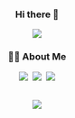 <!--
**francisBae/francisBae** is a ✨ _special_ ✨ repository because its `README.md` (this file) appears on your GitHub profile.

Here are some ideas to get you started:

- 🔭 I’m currently working on ...
- 🌱 I’m currently learning ...
- 👯 I’m looking to collaborate on ...
- 🤔 I’m looking for help with ...
- 💬 Ask me about ...
- 📫 How to reach me: ...
- 😄 Pronouns: ...
- ⚡ Fun fact: ...
-->

<!--
![header](https://capsule-render.vercel.app/api?type=slice&color=F5dF4D&height=200&section=header&text=def%20francisBae():&fontSize=70&animation=twinkling&fontColor=000000)
-->
<h3 align="center">Hi there 👋</h3>

<p align="center">
<a href="https://github.com/anuraghazra/github-readme-stats">
  <img align="center" src="https://github-readme-stats.vercel.app/api?username=francisBae&show_icons=true&theme=radical&bg_color=fcfcfc&text_color=000000&title_color=F68657" />
</a>
</p>
<!--
<h3 align="center">📚 My Tech Stack 📚</h3>

<p align="center"> <I>Techs Experienced</I> </p>

<p align="center">
<img src="https://img.shields.io/badge/Java-007396?style=flat-square&logo=Java&logoColor=white"/></a>&nbsp
<img src="https://img.shields.io/badge/Python-3766AB?style=flat-square&logo=Python&logoColor=white"/></a>&nbsp
<img src="https://img.shields.io/badge/C-A8B9CC?style=flat-square&logo=C&logoColor=white"/></a>&nbsp
<img src="https://img.shields.io/badge/Android-3DDC84?style=flat-square&logo=Android&logoColor=white"/></a>&nbsp
<br>
<img src="https://img.shields.io/badge/Javascript-F7DF1E?style=flat-square&logo=javascript&logoColor=black"/></a>&nbsp 
<img src="https://img.shields.io/badge/HTML5-E34F26?style=flat-square&logo=HTML5&logoColor=white"/></a>&nbsp 
<img src="https://img.shields.io/badge/CSS3-1572B6?style=flat-square&logo=css3&logoColor=white"/></a>
<br>
 <img src="https://img.shields.io/badge/Oracle-F80000?style=flat-square&logo=Oracle&logoColor=white"/></a>&nbsp 
 <img src="https://img.shields.io/badge/Mysql-4479A1?style=flat-square&logo=MySql&logoColor=white"/></a>&nbsp 
 <img src="https://img.shields.io/badge/MariaDB-003545?style=flat-square&logo=MariaDB&logoColor=white"/></a>&nbsp 
 <img src="https://img.shields.io/badge/Firebase-FFCA28?style=flat-square&logo=Firebase&logoColor=black"/></a>
<br>
 <img src="https://img.shields.io/badge/Spring-6DB33F?style=flat-square&logo=Spring&logoColor=white "/></a>&nbsp 
 <img src="https://img.shields.io/badge/Django-092E20?style=flat-square&logo=Django&logoColor=white "/></a>&nbsp 
 <img src="https://img.shields.io/badge/Jupyter-F37626?style=flat-square&logo=Jupyter&logoColor=white "/></a>&nbsp 
 <img src="https://img.shields.io/badge/ApacheTomcat-F8DC75?style=flat-square&logo=Apache%20Tomcat&logoColor=black"/></a>
</p>
-->
<h3 align="center"> 🙋‍♂️ About Me </h3>
<p align="center">
<a href="https://velog.io/@qowhdgn"><img src="https://img.shields.io/badge/Tech%20Blog-11B48A?style=flat-square&logo=Vimeo&logoColor=white&link=https://velog.io/@qowhdgn"/></a>&nbsp
  <a href="https://www.instagram.com/jonghoo_bae/"><img src="https://img.shields.io/badge/Instagram-dd91e6?style=flat-square&logo=Instagram&logoColor=white&link=https://www.instagram.com/jonghoo_bae/"/></a>&nbsp
  <a href="mailto:qowhdgn@gmail.com"><img src="https://img.shields.io/badge/Gmail-d14836?style=flat-square&logo=Gmail&logoColor=white&link=qowhdgn@gmail.com"/></a>
</p>
<br>
<div align="center">
  <a href="https://hits.seeyoufarm.com"><img src="https://hits.seeyoufarm.com/api/count/incr/badge.svg?url=https%3A%2F%2Fgithub.com%2FfrancisBae%2Fhit-counter&count_bg=%2382AA63&title_bg=%23828282&icon=github.svg&icon_color=%23E7E7E7&title=hits&edge_flat=false"/></a>
</div>
<!--
![footer](https://capsule-render.vercel.app/api?type=slice&color=939597&height=200&section=footer)
-->
